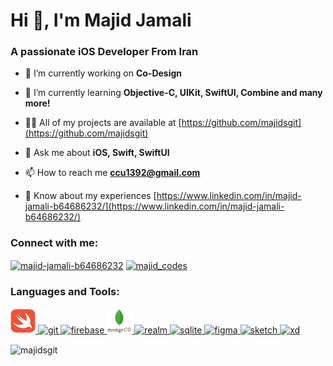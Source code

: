 <h1 align="left">Hi 👋, I'm Majid Jamali</h1>
<h3 align="left">A passionate iOS Developer From Iran</h3>

- 🔭 I’m currently working on **Co-Design**

- 🌱 I’m currently learning **Objective-C, UIKit, SwiftUI, Combine and many more!**

- 👨‍💻 All of my projects are available at [https://github.com/majidsgit](https://github.com/majidsgit)

- 💬 Ask me about **iOS, Swift, SwiftUI**

- 📫 How to reach me **ccu1392@gmail.com**

- 📄 Know about my experiences [https://www.linkedin.com/in/majid-jamali-b64686232/](https://www.linkedin.com/in/majid-jamali-b64686232/)

<h3 align="left">Connect with me:</h3>
<p align="left">
<a href="https://linkedin.com/in/majid-jamali-b64686232" target="blank"><img align="center" src="https://raw.githubusercontent.com/rahuldkjain/github-profile-readme-generator/master/src/images/icons/Social/linked-in-alt.svg" alt="majid-jamali-b64686232" height="30" width="40" /></a>
<a href="https://instagram.com/majid_codes" target="blank"><img align="center" src="https://raw.githubusercontent.com/rahuldkjain/github-profile-readme-generator/master/src/images/icons/Social/instagram.svg" alt="majid_codes" height="30" width="40" /></a>
</p>

<h3 align="left">Languages and Tools:</h3>
<p align="left">
    <a href="https://developer.apple.com/swift/" target="_blank" rel="noreferrer"> <img src="https://raw.githubusercontent.com/devicons/devicon/master/icons/swift/swift-original.svg" alt="swift" width="40" height="40"/>
    </a>
    <a href="https://git-scm.com/" target="_blank" rel="noreferrer"> <img src="https://www.vectorlogo.zone/logos/git-scm/git-scm-icon.svg" alt="git" width="40" height="40"/>
    </a>
    <a href="https://firebase.google.com/" target="_blank" rel="noreferrer"> <img src="https://www.vectorlogo.zone/logos/firebase/firebase-icon.svg" alt="firebase" width="40" height="40"/>
    </a>
        <a href="https://www.mongodb.com/" target="_blank" rel="noreferrer"> <img src="https://raw.githubusercontent.com/devicons/devicon/master/icons/mongodb/mongodb-original-wordmark.svg" alt="mongodb" width="40" height="40"/>
    </a>
    <a href="https://realm.io/" target="_blank" rel="noreferrer"> <img src="https://raw.githubusercontent.com/bestofjs/bestofjs-webui/8665e8c267a0215f3159df28b33c365198101df5/public/logos/realm.svg" alt="realm" width="40" height="40"/>
    </a>
    <a href="https://www.sqlite.org/" target="_blank" rel="noreferrer"> <img src="https://www.vectorlogo.zone/logos/sqlite/sqlite-icon.svg" alt="sqlite" width="40" height="40"/>
    </a>
    <a href="https://www.figma.com/" target="_blank" rel="noreferrer"> <img src="https://www.vectorlogo.zone/logos/figma/figma-icon.svg" alt="figma" width="40" height="40"/>
    </a>
    <a href="https://www.sketch.com/" target="_blank" rel="noreferrer"> <img src="https://www.vectorlogo.zone/logos/sketchapp/sketchapp-icon.svg" alt="sketch" width="40" height="40"/>
    </a>
    <a href="https://www.adobe.com/products/xd.html" target="_blank" rel="noreferrer"> <img src="https://cdn.worldvectorlogo.com/logos/adobe-xd.svg" alt="xd" width="40" height="40"/>
    </a>
</p>

<p><img align="center" src="https://github-readme-stats.vercel.app/api/top-langs?username=majidsgit&show_icons=true&locale=en&layout=compact" alt="majidsgit" /></p>

